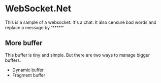 # WebSocket.Net

This is a sample of a websocket. It's a chat. It also censure bad words and replace a message by '\*\*\*\*\*'

## More buffer

This buffer is tiny and simple. But there are two ways to manage bigger buffers.
- Dynamic buffer
- Fragment buffer